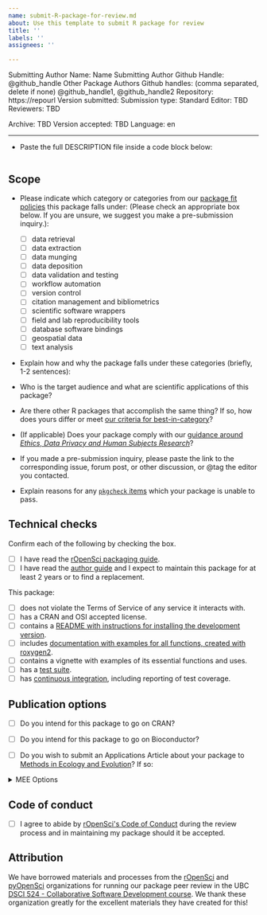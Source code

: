 ```yaml
---
name: submit-R-package-for-review.md
about: Use this template to submit R package for review
title: ''
labels: ''
assignees: ''

---
```


<!---
Below, please enter values for (1) submitting author GitHub handle (replacing "@github_handle@); and (2) Repository URL (replacing "https://repourl"). Values for additional package authors may also be specified, replacing "@github_handle1", "@github_handle2" - delete these if not needed. DO NOT DELETE HTML SYMBOLS (everything between "<!" and ">"). Replace only "@github_handle" and "https://repourl". This comment may be deleted once it has been read and understood.
--->

Submitting Author Name: Name
Submitting Author Github Handle: <!--author1-->@github_handle<!--end-author1-->
Other Package Authors Github handles: (comma separated, delete if none) <!--author-others-->@github_handle1, @github_handle2<!--end-author-others-->
Repository:  <!--repourl-->https://repourl<!--end-repourl-->
Version submitted:
Submission type: <!--submission-type-->Standard<!--end-submission-type-->
Editor: <!--editor--> TBD <!--end-editor-->
Reviewers: <!--reviewers-list--> TBD <!--end-reviewers-list-->
<!--due-dates-list--><!--end-due-dates-list-->
Archive: TBD
Version accepted: TBD
Language: <!--language-->en<!--end-language-->

---



-   Paste the full DESCRIPTION file inside a code block below:

```

```


## Scope

- Please indicate which category or categories from our [package fit policies](https://ropensci.github.io/dev_guide/policies.html#package-categories) this package falls under: (Please check an appropriate box below. If you are unsure, we suggest you make a pre-submission inquiry.):

	- [ ] data retrieval
	- [ ] data extraction
	- [ ] data munging
	- [ ] data deposition
    - [ ] data validation and testing
	- [ ] workflow automation
	- [ ] version control
	- [ ] citation management and bibliometrics
	- [ ] scientific software wrappers
	- [ ] field and lab reproducibility tools
	- [ ] database software bindings
	- [ ] geospatial data
	- [ ] text analysis

- Explain how and why the package falls under these categories (briefly, 1-2 sentences):


-   Who is the target audience and what are scientific applications of this package?

-   Are there other R packages that accomplish the same thing? If so, how does yours differ or meet [our criteria for best-in-category](https://ropensci.github.io/dev_guide/policies.html#overlap)?

-   (If applicable) Does your package comply with our [guidance around _Ethics, Data Privacy and Human Subjects Research_](https://devguide.ropensci.org/policies.html#ethics-data-privacy-and-human-subjects-research)?

-   If you made a pre-submission inquiry, please paste the link to the corresponding issue, forum post, or other discussion, or @tag the editor you contacted.

-   Explain reasons for any [`pkgcheck` items](https://docs.ropensci.org/pkgcheck/) which your package is unable to pass.

## Technical checks

Confirm each of the following by checking the box.

- [ ] I have read the [rOpenSci packaging guide](https://devguide.ropensci.org/building.html).
- [ ] I have read the [author guide](https://devdevguide.netlify.app/authors-guide.html) and I expect to maintain this package for at least 2 years or to find a replacement.

This package:

- [ ] does not violate the Terms of Service of any service it interacts with.
- [ ] has a CRAN and OSI accepted license.
- [ ] contains a [README with instructions for installing the development version](https://ropensci.github.io/dev_guide/building.html#readme).
- [ ] includes [documentation with examples for all functions, created with roxygen2](https://ropensci.github.io/dev_guide/building.html#documentation).
- [ ] contains a vignette with examples of its essential functions and uses.
- [ ] has a [test suite](https://ropensci.github.io/dev_guide/building.html#testing).
- [ ] has [continuous integration](https://ropensci.github.io/dev_guide/ci.html), including reporting of test coverage.

## Publication options

- [ ] Do you intend for this package to go on CRAN?
- [ ] Do you intend for this package to go on Bioconductor?

- [ ] Do you wish to submit an Applications Article about your package to [Methods in Ecology and Evolution](http://besjournals.onlinelibrary.wiley.com/hub/journal/10.1111/(ISSN)2041-210X/)? If so:

<details>
<summary>MEE Options</summary>

- [ ] The package is novel and will be of interest to the broad readership of the journal.
- [ ] The manuscript describing the package is no longer than 3000 words.
- [ ] You intend to archive the code for the package in a long-term repository which meets the requirements of the journal (see [MEE's Policy on Publishing Code](http://besjournals.onlinelibrary.wiley.com/hub/journal/10.1111/(ISSN)2041-210X/journal-resources/policy-on-publishing-code.html))
- (*Scope: Do consider MEE's [Aims and Scope](http://besjournals.onlinelibrary.wiley.com/hub/journal/10.1111/(ISSN)2041-210X/aims-and-scope/read-full-aims-and-scope.html) for your manuscript. We make no guarantee that your manuscript will be within MEE scope.*)
- (*Although not required, we strongly recommend having a full manuscript prepared when you submit here.*)
- (*Please do not submit your package separately to Methods in Ecology and Evolution*)

</details>

## Code of conduct

- [ ] I agree to abide by [rOpenSci's Code of Conduct](https://ropensci.org/code-of-conduct/) during the review process and in maintaining my package should it be accepted.

## Attribution

We have borrowed materials and processes from the [rOpenSci](https://ropensci.org/) and [pyOpenSci](https://www.pyopensci.org/) organizations for running our package peer review in the UBC [DSCI 524 - Collaborative Software Development course](https://github.com/UBC-MDS/DSCI_524_collab-sw-dev). We thank these organization greatly for the excellent materials they have created for this!
